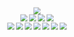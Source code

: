 <!--
readme.md (Even though it's HTML) by @blocksrey
読めますか？これは日本語です。
-->
<p align=center>
	<br>
	<img src=http://watch.je.gy:7890/V>
	<br>
	<a href=http://watch.je.gy:7890/L><img src=https://je.gy/shared/H.gif></a>
	<a href=http://watch.je.gy:7890/D><img src=https://je.gy/shared/J.gif></a>
	<a href=http://watch.je.gy:7890/U><img src=https://je.gy/shared/K.gif></a>
	<a href=http://watch.je.gy:7890/R><img src=https://je.gy/shared/L.gif></a>
	<br>
	<a href=https://blocksrey.booth.pm><img src=https://je.gy/shared/icons/booth.webp></a>
	<a href=https://blocksrey.itch.io><img src=https://je.gy/shared/icons/itch.webp></a>
	<a href=https://www.roblox.com/users/9835437/profile><img src=https://je.gy/shared/icons/roblox.webp></a>
	<a href=https://twitter.com/blocksrey><img src=https://je.gy/shared/icons/twitter.webp></a>
	<a href=https://facebook.com/blocksery><img src=https://je.gy/shared/icons/facebook.webp></a>
	<a href=https://youtube.com/blocksrey><img src=https://je.gy/shared/icons/youtube.webp></a>
	<a href=https://instagram.com/blocksrey><img src=https://je.gy/shared/icons/instagram.webp></a>
</p>
